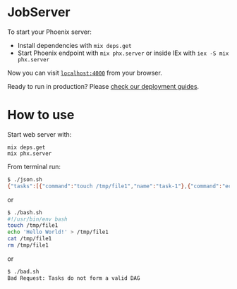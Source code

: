 # JobServer

To start your Phoenix server:

  * Install dependencies with `mix deps.get`
  * Start Phoenix endpoint with `mix phx.server` or inside IEx with `iex -S mix phx.server`

Now you can visit [`localhost:4000`](http://localhost:4000) from your browser.

Ready to run in production? Please [check our deployment guides](https://hexdocs.pm/phoenix/deployment.html).

# How to use

Start web server with:

```
mix deps.get
mix phx.server
```

From terminal run:
```bash
$ ./json.sh
{"tasks":[{"command":"touch /tmp/file1","name":"task-1"},{"command":"echo 'Hello World!' > /tmp/file1","name":"task-3"},{"command":"cat /tmp/file1","name":"task-2"},{"command":"rm /tmp/file1","name":"task-4"}]}
```

or

```bash
$ ./bash.sh
#!/usr/bin/env bash
touch /tmp/file1
echo 'Hello World!' > /tmp/file1
cat /tmp/file1
rm /tmp/file1
```

or

```bash
$ ./bad.sh
Bad Request: Tasks do not form a valid DAG
```
